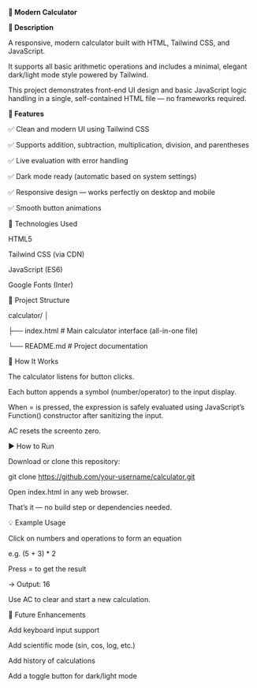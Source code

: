 **🧮 Modern Calculator**


**📖 Description**

A responsive, modern calculator built with HTML, Tailwind CSS, and JavaScript.

It supports all basic arithmetic operations and includes a minimal, elegant dark/light mode style powered by Tailwind.

This project demonstrates front-end UI design and basic JavaScript logic handling in a single, self-contained HTML file — no frameworks required.


**🚀 Features**

✅ Clean and modern UI using Tailwind CSS

✅ Supports addition, subtraction, multiplication, division, and parentheses

✅ Live evaluation with error handling

✅ Dark mode ready (automatic based on system settings)

✅ Responsive design — works perfectly on desktop and mobile

✅ Smooth button animations


🧩 Technologies Used

HTML5

Tailwind CSS (via CDN)

JavaScript (ES6)

Google Fonts (Inter)


📂 Project Structure

calculator/
│

├── index.html      # Main calculator interface (all-in-one file)

└── README.md       # Project documentation


🧠 How It Works

The calculator listens for button clicks.

Each button appends a symbol (number/operator) to the input display.

When = is pressed, the expression is safely evaluated using JavaScript’s Function() constructor after sanitizing the input.

AC resets the screento zero.


▶️ How to Run

Download or clone this repository:

git clone https://github.com/your-username/calculator.git


Open index.html in any web browser.

That’s it — no build step or dependencies needed.

💡 Example Usage

Click on numbers and operations to form an equation

e.g. (5 + 3) * 2

Press = to get the result

→ Output: 16

Use AC to clear and start a new calculation.

🧰 Future Enhancements

Add keyboard input support

Add scientific mode (sin, cos, log, etc.)

Add history of calculations

Add a toggle button for dark/light mode
